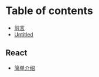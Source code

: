# Table of contents

* [前言](README.md)
* [Untitled](untitled.md)

## React

* [简单介绍](react/jian-dan-jie-shao.md)

